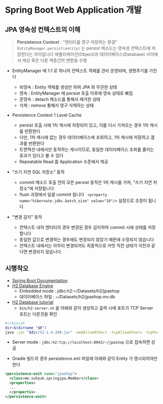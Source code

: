 # Spring Boot Web Application 개발

## JPA 영속성 컨텍스트의 이해
> **Persistence Context** : "엔티티를 영구 저장하는 환경"
> `EntityManager.persist(entity)` 는 persist 메소드는 영속성 컨텍스트에 저장한다는 의미입니다 
> 애플리케이션(Object)과 데이터베이스(Database) 사이에서 캐싱 혹은 다른 계층간의 변환을 수행

* EntityManager 에 1:1 로 하나의 컨텍스트 객체를 관리 운영되며, 생명주기를 가진다
  - 비영속 : Entity 객체를 생성만 하여 JPA 와 무관한 상태
  - 영속 : EntityManager 에 persist 호출 이후에 영속 상태로 빠짐
  - 준영속 : detach 메소드를 통해서 제거한 상태 
  - 삭제 : remove 통해서 영구 삭제하는 상태

* Persistence Context 1 Level Cache
  - persist 호출 시에 1차 캐시에 저장되어 있고, 이를 다시 가져오는 경우 1차 캐시를 반환한다
  - 다만, 1차 캐시에 없는 경우 데이터베이스에 조회하고, 1차 캐시에 저장하고 결과를 반환한다
  - 트랜잭션 내에서만 동작하는 캐시이므로, 동일한 데이터베이스 조회를 줄이는 효과가 있다고 볼 수 있다
  - Repeatable Read 를 Application 수준에서 제공

* "쓰기 지연 SQL 저장소" 동작
  - commit 메소드 호출 전의 모든 persist 동작은 1차 캐시를 거쳐, "쓰기 지연 저장소"에 저장됩니다
  - flush 과정에서 일괄 commit 됩니다 ` <property name="hibernate.jdbc.batch_size" value="10"/>` 설정으로 조정이 됩니다

* "변경 감지" 동작
  - 컨텍스트 내의 엔티티의 경우 변경된 경우 감지하여 commit 시에 상태를 저장합니다
  - 동일한 값으로 변경하는 경우에도 변경되지 않았기 때문에 수정되지 않습니다
  - 컨텍스트 내에서는 아무리 변경되어도 최종적으로 커밋 직전 상태가 이전과 같다면 변경되지 않습니다


## 시행착오
* [Spring Boot Documentation](https://spring.io/projects/spring-boot#learn)
* [H2 Database Engine](https://www.h2database.com/html/main.html)
  - Embedded mode : jdbc:h2:~/Datasets/h2/jpashop
  - 데이터베이스 파일 : ~/Datasets/h2/jpashop.mv.db
* [H2 Database tutorial](http://www.h2database.com/html/tutorial.html)
  - `bin/h2-server.sh` 을 아래와 같이 생성하고 출력 시에 포트가 TCP Server 포트는 다른것을 확인
```bash
#!/bin/sh
dir=$(dirname "$0")
java -jar "$dir/h2-1.4.199.jar" -webAllowOthers -tcpAllowOthers -tcpPort 8043
```
  - Server mode : `jdbc:h2:tcp://localhost:8043/~/jpashop` 으로 접속하면 성공
* Gradle 빌드의 경우 persistence.xml 파일에 아래와 같이 Entity 가 명시되어야만 한다
```xml
<persistence-unit name="jpashop">
  <class>me.suhyuk.springjpa.Member</class>
  <properties>
  ...
  </propertis>
</persistence-unit>
```
